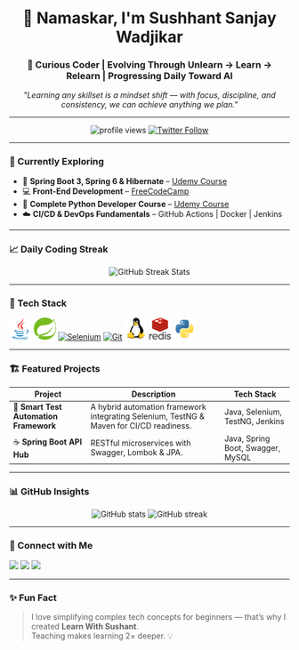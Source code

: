 <h1 align="center">🙏 Namaskar, I'm Sushhant Sanjay Wadjikar</h1>
<h3 align="center">🚀 Curious Coder | Evolving Through Unlearn → Learn → Relearn | Progressing Daily Toward AI</h3>

<p align="center">
  <em>"Learning any skillset is a mindset shift — with focus, discipline, and consistency, we can achieve anything we plan."</em>
</p>

---

<p align="center">
  <img src="https://komarev.com/ghpvc/?username=learnwithsushant&label=Profile%20Views&color=brightgreen&style=for-the-badge" alt="profile views"/>
  <a href="https://twitter.com/plussushant" target="_blank">
    <img src="https://img.shields.io/twitter/follow/plussushant?logo=twitter&style=for-the-badge" alt="Twitter Follow"/>
  </a>
</p>

---

### 🌱 Currently Exploring
- 🚀 **Spring Boot 3, Spring 6 & Hibernate** – [Udemy Course](https://www.udemy.com/course/spring-hibernate-tutorial/?couponCode=ST21MT30625G1)
- 💻 **Front-End Development** – [FreeCodeCamp](https://www.freecodecamp.org)
- 🐍 **Complete Python Developer Course** – [Udemy Course](https://www.udemy.com/share/101W8Q3@kAAbWCFDSRe8fupGMK91zpCGxNgkmg8phuuOguwmYNaPP6S7crk9WThTA_1xO4M=/)
- ☁️ **CI/CD & DevOps Fundamentals** – GitHub Actions | Docker | Jenkins

---

### 📈 Daily Coding Streak
<p align="center">
  <img src="https://github-readme-streak-stats.herokuapp.com?user=learnwithsushant&theme=tokyonight&hide_border=true" alt="GitHub Streak Stats" />
</p>

---

### 🧩 Tech Stack
<p align="left">
  <a href="https://www.java.com" target="_blank"><img src="https://raw.githubusercontent.com/devicons/devicon/master/icons/java/java-original.svg" width="40" height="40" alt="Java"/></a>
  <a href="https://spring.io/projects/spring-boot" target="_blank"><img src="https://raw.githubusercontent.com/devicons/devicon/master/icons/spring/spring-original.svg" width="40" height="40" alt="Spring Boot"/></a>
  <a href="https://www.selenium.dev" target="_blank"><img src="https://raw.githubusercontent.com/detain/svg-logos/master/svg/selenium-logo.svg" width="40" height="40" alt="Selenium"/></a>
  <a href="https://git-scm.com/" target="_blank"><img src="https://www.vectorlogo.zone/logos/git-scm/git-scm-icon.svg" width="40" height="40" alt="Git"/></a>
  <a href="https://www.linux.org/" target="_blank"><img src="https://raw.githubusercontent.com/devicons/devicon/master/icons/linux/linux-original.svg" width="40" height="40" alt="Linux"/></a>
  <a href="https://redis.io" target="_blank"><img src="https://raw.githubusercontent.com/devicons/devicon/master/icons/redis/redis-original-wordmark.svg" width="40" height="40" alt="Redis"/></a>
  <a href="https://www.python.org" target="_blank"><img src="https://raw.githubusercontent.com/devicons/devicon/master/icons/python/python-original.svg" width="40" height="40" alt="Python"/></a>
</p>

---

### 🏗️ Featured Projects
| Project | Description | Tech Stack |
|----------|--------------|-------------|
| 🧠 **Smart Test Automation Framework** | A hybrid automation framework integrating Selenium, TestNG & Maven for CI/CD readiness. | Java, Selenium, TestNG, Jenkins |
| ☕ **Spring Boot API Hub** | RESTful microservices with Swagger, Lombok & JPA. | Java, Spring Boot, Swagger, MySQL |


---

### 📊 GitHub Insights
<p align="center">
  <img src="https://github-readme-stats.vercel.app/api?username=learnwithsushant&show_icons=true&theme=tokyonight" alt="GitHub stats" height="150"/>
  <img src="https://github-readme-streak-stats.herokuapp.com/?user=learnwithsushant&theme=tokyonight" alt="GitHub streak" height="150"/>
</p>

---

### 🤝 Connect with Me
<p align="left">
  <a href="https://twitter.com/plussushant" target="_blank"><img src="https://img.shields.io/badge/Twitter-%231DA1F2.svg?style=for-the-badge&logo=twitter&logoColor=white"/></a>
  <a href="https://linkedin.com/in/sushant-wadjikar" target="_blank"><img src="https://img.shields.io/badge/LinkedIn-%230A66C2.svg?style=for-the-badge&logo=linkedin&logoColor=white"/></a>
  <a href="mailto:sushantwadjikar@gmail.com"><img src="https://img.shields.io/badge/Gmail-D14836.svg?style=for-the-badge&logo=gmail&logoColor=white"/></a>
</p>

---

### ✨ Fun Fact
> I love simplifying complex tech concepts for beginners — that’s why I created **Learn With Sushant**.  
> Teaching makes learning 2× deeper. 💡
